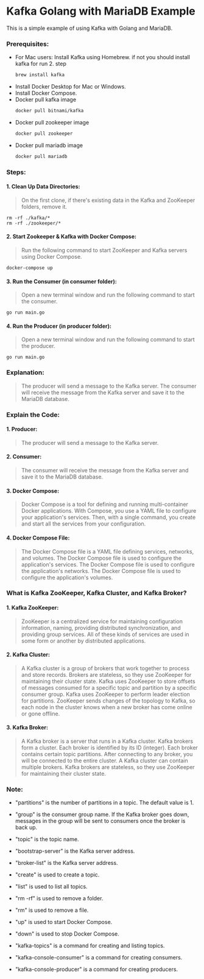 # Kafka Golang with MariaDB Example

This is a simple example of using Kafka with Golang and MariaDB.

### Prerequisites:

- For Mac users: Install Kafka using Homebrew. if not you should install kafka for run 2. step
  ```bash
  brew install kafka
  ```
- Install Docker Desktop for Mac or Windows.
- Install Docker Compose.
- Docker pull kafka image
  ```bash
  docker pull bitnami/kafka
  ```
- Docker pull zookeeper image
  ```bash
  docker pull zookeeper
  ```
- Docker pull mariadb image
  ```bash
  docker pull mariadb
  ```

### Steps:

#### 1. Clean Up Data Directories:

> On the first clone, if there's existing data in the Kafka and ZooKeeper folders, remove it.

```
rm -rf ./kafka/*
rm -rf ./zookeeper/*
```

#### 2. Start Zookeeper & Kafka with Docker Compose:

> Run the following command to start ZooKeeper and Kafka servers using Docker Compose.

```
docker-compose up
```

#### 3. Run the Consumer (in consumer folder):

> Open a new terminal window and run the following command to start the consumer.

```
go run main.go
```

#### 4. Run the Producer (in producer folder):

> Open a new terminal window and run the following command to start the producer.

```
go run main.go
```

### Explanation:

> The producer will send a message to the Kafka server. The consumer will receive the message from the Kafka server and save it to the MariaDB database.

### Explain the Code:

#### 1. Producer:

> The producer will send a message to the Kafka server.

#### 2. Consumer:

> The consumer will receive the message from the Kafka server and save it to the MariaDB database.

#### 3. Docker Compose:

> Docker Compose is a tool for defining and running multi-container Docker applications. With Compose, you use a YAML file to configure your application's services. Then, with a single command, you create and start all the services from your configuration.

#### 4. Docker Compose File:

> The Docker Compose file is a YAML file defining services, networks, and volumes. The Docker Compose file is used to configure the application's services. The Docker Compose file is used to configure the application's networks. The Docker Compose file is used to configure the application's volumes.

### What is Kafka ZooKeeper, Kafka Cluster, and Kafka Broker?

#### 1. Kafka ZooKeeper:

> ZooKeeper is a centralized service for maintaining configuration information, naming, providing distributed synchronization, and providing group services. All of these kinds of services are used in some form or another by distributed applications.

#### 2. Kafka Cluster:

> A Kafka cluster is a group of brokers that work together to process and store records. Brokers are stateless, so they use ZooKeeper for maintaining their cluster state. Kafka uses ZooKeeper to store offsets of messages consumed for a specific topic and partition by a specific consumer group. Kafka uses ZooKeeper to perform leader election for partitions. ZooKeeper sends changes of the topology to Kafka, so each node in the cluster knows when a new broker has come online or gone offline.

#### 3. Kafka Broker:

> A Kafka broker is a server that runs in a Kafka cluster. Kafka brokers form a cluster. Each broker is identified by its ID (integer). Each broker contains certain topic partitions. After connecting to any broker, you will be connected to the entire cluster. A Kafka cluster can contain multiple brokers. Kafka brokers are stateless, so they use ZooKeeper for maintaining their cluster state.

### Note:

- "partitions" is the number of partitions in a topic. The default value is 1.

- "group" is the consumer group name. If the Kafka broker goes down, messages in the group will be sent to consumers once the broker is back up.

- "topic" is the topic name.

- "bootstrap-server" is the Kafka server address.

- "broker-list" is the Kafka server address.

- "create" is used to create a topic.

- "list" is used to list all topics.

- "rm -rf" is used to remove a folder.

- "rm" is used to remove a file.

- "up" is used to start Docker Compose.

- "down" is used to stop Docker Compose.

- "kafka-topics" is a command for creating and listing topics.

- "kafka-console-consumer" is a command for creating consumers.

- "kafka-console-producer" is a command for creating producers.
